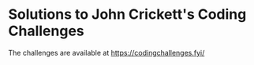 # Solutions to John Crickett's Coding Challenges

The challenges are available at https://codingchallenges.fyi/




